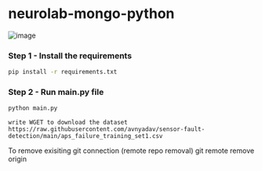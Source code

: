 # neurolab-mongo-python

![image](https://user-images.githubusercontent.com/57321948/196933065-4b16c235-f3b9-4391-9cfe-4affcec87c35.png)

### Step 1 - Install the requirements

```bash
pip install -r requirements.txt
```

### Step 2 - Run main.py file

```bash
python main.py
```
```
write WGET to download the dataset https://raw.githubusercontent.com/avnyadav/sensor-fault-detection/main/aps_failure_training_set1.csv
```
To remove exisiting git connection (remote repo removal)
git remote remove origin
```
